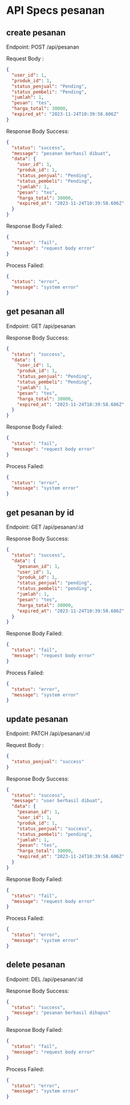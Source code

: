 # API Specs pesanan

## create pesanan

Endpoint: POST /api/pesanan

Request Body :

```json
{
  "user_id": 1,
  "produk_id": 1,
  "status_penjual": "Pending",
  "status_pembeli": "Pending",
  "jumlah": 1,
  "pesan": "tes",
  "harga_total": 30000,
  "expired_at": "2023-11-24T10:39:58.606Z"
}
```

Response Body Success:

```json
{
  "status": "success",
  "message": "pesanan berhasil dibuat",
  "data": {
    "user_id": 1,
    "produk_id": 1,
    "status_penjual": "Pending",
    "status_pembeli": "Pending",
    "jumlah": 1,
    "pesan": "tes",
    "harga_total": 30000,
    "expired_at": "2023-11-24T10:39:58.606Z"
  }
}
```

Response Body Failed:

```json
{
  "status": "fail",
  "message": "request body error"
}
```

Process Failed:

```json
{
  "status": "error",
  "message": "system error"
}
```

## get pesanan all

Endpoint: GET /api/pesanan

Response Body Success:

```json
{
  "status": "success",
  "data": {
    "user_id": 1,
    "produk_id": 1,
    "status_penjual": "Pending",
    "status_pembeli": "Pending",
    "jumlah": 1,
    "pesan": "tes",
    "harga_total": 30000,
    "expired_at": "2023-11-24T10:39:58.606Z"
  }
}
```

Response Body Failed:

```json
{
  "status": "fail",
  "message": "request body error"
}
```

Process Failed:

```json
{
  "status": "error",
  "message": "system error"
}
```

## get pesanan by id

Endpoint: GET /api/pesanan/:id

Response Body Success:

```json
{
  "status": "success",
  "data": {
    "pesanan_id": 1,
    "user_id": 1,
    "produk_id": 1,
    "status_penjual": "pending",
    "status_pembeli": "pending",
    "jumlah": 1,
    "pesan": "tes",
    "harga_total": 30000,
    "expired_at": "2023-11-24T10:39:58.606Z"
  }
}
```

Response Body Failed:

```json
{
  "status": "fail",
  "message": "request body error"
}
```

Process Failed:

```json
{
  "status": "error",
  "message": "system error"
}
```

## update pesanan

Endpoint: PATCH /api/pesanan/:id

Request Body :

```json
{
  "status_penjual": "success"
}
```

Response Body Success:

```json
{
  "status": "success",
  "message": "user berhasil dibuat",
  "data": {
    "pesanan_id": 1,
    "user_id": 1,
    "produk_id": 1,
    "status_penjual": "success",
    "status_pembeli": "pending",
    "jumlah": 1,
    "pesan": "tes",
    "harga_total": 30000,
    "expired_at": "2023-11-24T10:39:58.606Z"
  }
}
```

Response Body Failed:

```json
{
  "status": "fail",
  "message": "request body error"
}
```

Process Failed:

```json
{
  "status": "error",
  "message": "system error"
}
```

## delete pesanan

Endpoint: DEL /api/pesanan/:id

Response Body Success:

```json
{
  "status": "success",
  "message": "pesanan berhasil dihapus"
}
```

Response Body Failed:

```json
{
  "status": "fail",
  "message": "request body error"
}
```

Process Failed:

```json
{
  "status": "error",
  "message": "system error"
}
```

